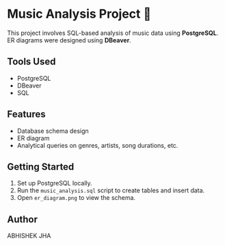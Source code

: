 # Music Analysis Project 🎵

This project involves SQL-based analysis of music data using **PostgreSQL**. ER diagrams were designed using **DBeaver**.

## Tools Used
- PostgreSQL
- DBeaver
- SQL

## Features
- Database schema design
- ER diagram
- Analytical queries on genres, artists, song durations, etc.

## Getting Started
1. Set up PostgreSQL locally.
2. Run the `music_analysis.sql` script to create tables and insert data.
3. Open `er_diagram.png` to view the schema.

## Author
ABHISHEK JHA
